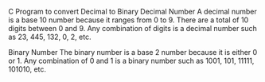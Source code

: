 C Program to convert Decimal to Binary Decimal Number A decimal number is a base 10 number because it ranges from 0 to 9. There are a total of 10 digits between 0 and 9. Any combination of digits is a decimal number such as 23, 445, 132, 0, 2, etc.

Binary Number The binary number is a base 2 number because it is either 0 or 1. Any combination of 0 and 1 is a binary number such as 1001, 101, 11111, 101010, etc.
